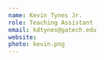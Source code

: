 ```yaml
---
name: Kevin Tynes Jr.
role: Teaching Assistant
email: kdtynes@gatech.edu
website: 
photo: kevin.png
---
```

